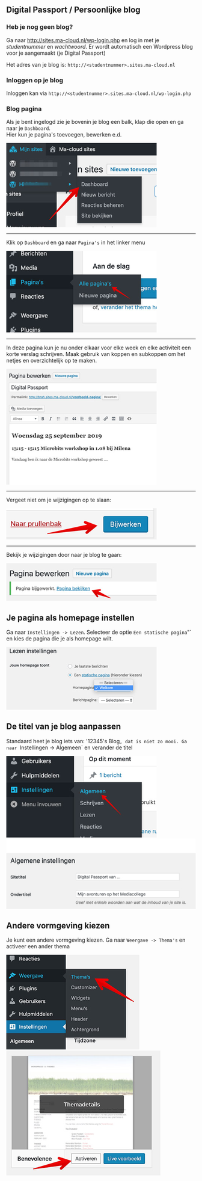 ## Digital Passport / Persoonlijke blog

### Heb je nog geen blog?

Ga naar http://sites.ma-cloud.nl/wp-login.php en log in met je *studentnummer* en *wachtwoord*. Er wordt automatisch een Wordpress blog voor je aangemaakt (je Digital Passport)
  
Het adres van je blog is: `http://<studentnummer>.sites.ma-cloud.nl`

### Inloggen op je blog
Inloggen kan via `http://<studentnummer>.sites.ma-cloud.nl/wp-login.php`

### Blog pagina
Als je bent ingelogd zie je bovenin je blog een balk, klap die open en ga naar je `Dashboard`.  
Hier kun je pagina's toevoegen, bewerken e.d.

![Wordpress Dashboard](images/menu-dashboard.jpg)

---

Klik op `Dashboard` en ga naar `Pagina's` in het linker menu

![Pagina's](images/menu-paginas-01.jpg)

---

In deze pagina kun je nu onder elkaar voor elke week en elke activiteit een korte verslag schrijven.
Maak gebruik van koppen en subkoppen om het netjes en overzichtelijk op te maken.

![Pagina bewerken](images/page-editor-01.jpg)

---

Vergeet niet om je wijzigingen op te slaan:

![Opslaan](images/save.jpg)

---

Bekijk je wijzigingen door naar je blog te gaan:

![Bekijk](images/view-page.jpg)

## Je pagina als homepage instellen

Ga naar `Instellingen -> Lezen`. Selecteer de optie `Een statische pagina`"` en kies de pagina die je als homepage wilt.

![Homepage instellen](images/homepage-kiezen.jpg) 

## De titel van je blog aanpassen
Standaard heet je blog iets van: '12345's Blog`, dat is niet zo mooi.
Ga naar `Instellingen -> Algemeen`  en verander de titel

![Blog titel](images/blog-titel.jpg) 
![Blog titel](images/site-titel.jpg)

## Andere vormgeving kiezen
Je kunt een andere vormgeving kiezen. Ga naar `Weergave -> Thema's` en activeer een ander thema

![Thema kiezen 01](images/thema-kiezen-01.jpg) 
![Thema kiezen 02](images/thema-kiezen-02.jpg)
 